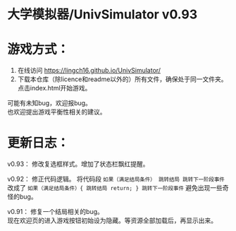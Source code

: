 # 大学模拟器/UnivSimulator v0.93

# 游戏方式：


1. 在线访问 https://lingch16.github.io/UnivSimulator/
2. 下载本仓库（除licence和readme以外的）所有文件，确保处于同一文件夹。点击index.html开始游戏。

可能有未知bug，欢迎报bug。     
也欢迎提出游戏平衡性相关的建议。


# 更新日志：

v0.93：
修改复选框样式。增加了状态栏飘红提醒。

v0.92：
修正代码逻辑。
将代码段
`如果（满足结局条件）
  跳转结局
跳转下一阶段事件`
改成了
`如果（满足结局条件）{
  跳转结局
  return;
}
跳转下一阶段事件`
避免出现一些奇怪的bug。

v0.91： 
修复一个结局相关的bug。        
现在欢迎页的进入游戏按钮初始设为隐藏。等资源全部加载后，再显示出来。
